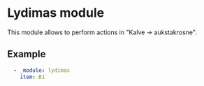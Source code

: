 # Lydimas module

This module allows to perform actions in "Kalve -> aukstakrosne".

## Example

```yaml
  - _module: lydimas
    item: B1
```
